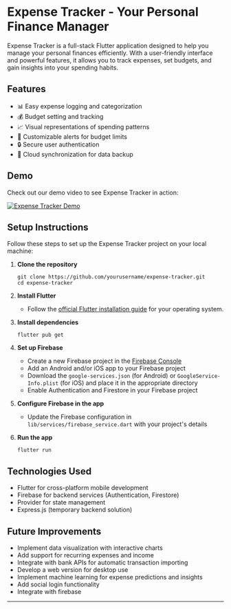 # Expense Tracker - Your Personal Finance Manager

Expense Tracker is a full-stack Flutter application designed to help you manage your personal finances efficiently. With a user-friendly interface and powerful features, it allows you to track expenses, set budgets, and gain insights into your spending habits.

## Features

- 📊 Easy expense logging and categorization
- 💰 Budget setting and tracking
- 📈 Visual representations of spending patterns
- 🔔 Customizable alerts for budget limits
- 🔒 Secure user authentication
- 💾 Cloud synchronization for data backup

## Demo

Check out our demo video to see Expense Tracker in action:

[![Expense Tracker Demo](https://img.youtube.com/vi/YOUTUBE_VIDEO_ID_HERE/0.jpg)](https://www.youtube.com/watch?v=YOUTUBE_VIDEO_ID_HERE)

## Setup Instructions

Follow these steps to set up the Expense Tracker project on your local machine:

1. **Clone the repository**
   ```
   git clone https://github.com/yourusername/expense-tracker.git
   cd expense-tracker
   ```

2. **Install Flutter**
   - Follow the [official Flutter installation guide](https://flutter.dev/docs/get-started/install) for your operating system.

3. **Install dependencies**
   ```
   flutter pub get
   ```

4. **Set up Firebase**
   - Create a new Firebase project in the [Firebase Console](https://console.firebase.google.com/)
   - Add an Android and/or iOS app to your Firebase project
   - Download the `google-services.json` (for Android) or `GoogleService-Info.plist` (for iOS) and place it in the appropriate directory
   - Enable Authentication and Firestore in your Firebase project

5. **Configure Firebase in the app**
   - Update the Firebase configuration in `lib/services/firebase_service.dart` with your project's details

6. **Run the app**
   ```
   flutter run
   ```

## Technologies Used

- Flutter for cross-platform mobile development
- Firebase for backend services (Authentication, Firestore)
- Provider for state management
- Express.js (temporary backend solution)

## Future Improvements

- Implement data visualization with interactive charts
- Add support for recurring expenses and income
- Integrate with bank APIs for automatic transaction importing
- Develop a web version for desktop use
- Implement machine learning for expense predictions and insights
- Add social login functionality
- Integrate with firebase

---
